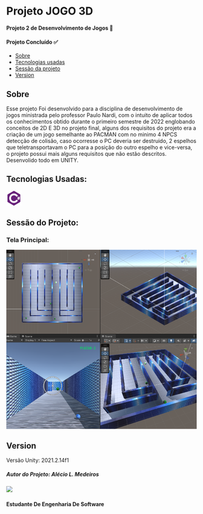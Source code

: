 <h1> Projeto JOGO 3D </h1>
<p><b>Projeto 2 de Desenvolvimento de Jogos 🧮</b></p>


<h4> 
	Projeto Concluído ✅
</h4>

<ul>
 <li><a href="#sobre">Sobre</a></li>
 <li><a href="#tecnologias">Tecnologias usadas</a></li> 
 <li><a href="#sessao">Sessão da projeto</a></li>
 <li><a href="#version">Version</a></li>  
</ul>

<h2 id="sobre">Sobre</h2>
<p>Esse projeto Foi desenvolvido para a disciplina de desenvolvimento de jogos ministrada pelo professor Paulo Nardi, com o intuito de aplicar todos os conhecimentos obtido durante o primeiro semestre de 2022 englobando conceitos de 2D E 3D no projeto final, alguns dos requisitos do projeto era a criação de um jogo semelhante ao PACMAN com no minimo 4 NPCS detecção de colisão, caso ocorresse o PC deveria ser destruido, 2 espelhos que teletransportavam o PC para a posição do outro espelho e vice-versa, o projeto possui mais alguns requisitos que não estão descritos.
Desenvolido todo em UNITY.</p>


<h2 id="tecnologias">Tecnologias Usadas:</h2>

<p>
  <img src="https://github.com/devicons/devicon/blob/master/icons/csharp/csharp-plain.svg" alt="VSCode" width="40" height="40"/><img                                                                                                                          
 
</p>

<h2 id="sessao">Sessão do Projeto:</h2>

<h3>Tela Principal:</h3>


![Começo](https://github.com/AlexDeSaran/Projeto_3D/blob/main/img.png)

<h2 id="version">Version</h2>
Versão Unity: 2021.2.14f1


##### Autor do Projeto: Alécio L. Medeiros

<p> 
  <a href="https://www.linkedin.com/in/alex-leandro-medeiros-5b68741a3/">
    <img src="https://img.shields.io/badge/LinkedIn-0077B5?style=for-the-badge&logo=linkedin&logoColor=white" />
  </a> 
  </a>  
  
  </a>   
</p>

#### Estudante De Engenharia De Software
 

